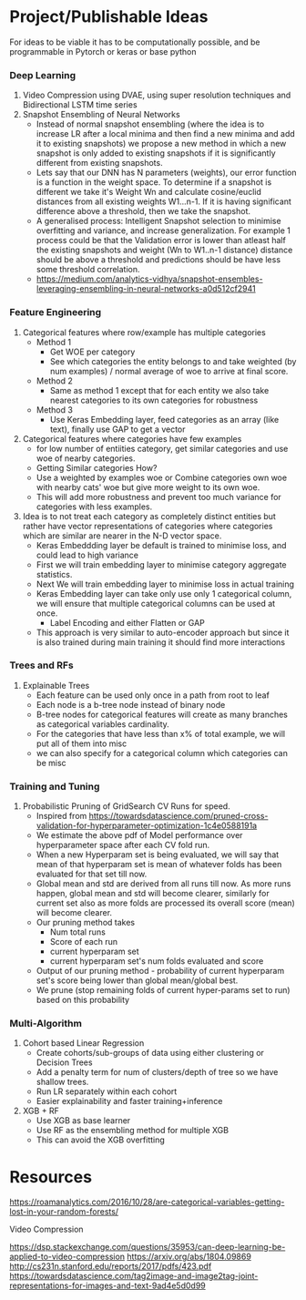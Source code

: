 # Project/Publishable Ideas
For ideas to be viable it has to be computationally possible, and be programmable in Pytorch or keras or base python

### Deep Learning
1. Video Compression using DVAE, using super resolution techniques and Bidirectional LSTM time series
2. Snapshot Ensembling of Neural Networks
    - Instead of normal snapshot ensembling (where the idea is to increase LR after a local minima and then find a new minima and add it to existing snapshots) we propose a new method in which a new snapshot is only added to existing snapshots if it is significantly different from existing snapshots.
    - Lets say that our DNN has N parameters (weights), our error function is a function in the weight space. To determine if a snapshot is different we take it's Weight Wn and calculate cosine/euclid distances from all existing weights W1...n-1. If it is having significant difference above a threshold, then we take the snapshot.
    - A generalised process: Intelligent Snapshot selection to minimise overfitting and variance, and increase generalization. For example 1 process could be that the Validation error is lower than atleast half the existing snapshots and weight (Wn to W1..n-1 distance) distance should be above a threshold and predictions should be have less some threshold correlation.
    - https://medium.com/analytics-vidhya/snapshot-ensembles-leveraging-ensembling-in-neural-networks-a0d512cf2941


### Feature Engineering 
1. Categorical features where row/example has multiple categories
    - Method 1
        - Get WOE per category
        - See which categories the entity belongs to and take weighted (by num examples) / normal average of woe to arrive at final score.
    - Method 2
	    - Same as method 1 except that for each entity we also take nearest categories to its own categories for robustness
    - Method 3
        - Use Keras Embedding layer, feed categories as an array (like text), finally use GAP to get a vector
2. Categorical features where categories have few examples
    - for low number of entiities category, get similar categories and use woe of nearby categories.
    - Getting Similar categories How?
    - Use a weighted by examples woe or Combine categories own woe with nearby cats' woe but give more weight to its own woe.
    - This will add more robustness and prevent too much variance for categories with less examples.
3. Idea is to not treat each category as completely distinct entities but rather have vector representations of categories where categories which are similar are nearer in the N-D vector space.
    - Keras Embeddding layer be default is trained to minimise loss, and could lead to high variance
    - First we will train embedding layer to minimise category aggregate statistics.
    - Next We will train embedding layer to minimise loss in actual training
    - Keras Embedding layer can take only use only 1 categorical column, we will ensure that multiple categorical columns can be used at once.
        - Label Encoding and either Flatten or GAP  
    - This approach is very similar to auto-encoder approach but since it is also trained during main training it should find more interactions 

### Trees and RFs
1. Explainable Trees
    - Each feature can be used only once in a path from root to leaf 
    - Each node is a b-tree node instead of binary node
    - B-tree nodes for categorical features will create as many branches as categorical variables cardinality.
    - For the categories that have less than x% of total example, we will put all of them into misc
    - we can also specify for a categorical column which categories can be misc
    
### Training and Tuning
1. Probabilistic Pruning of GridSearch CV Runs for speed.
    - Inspired from https://towardsdatascience.com/pruned-cross-validation-for-hyperparameter-optimization-1c4e0588191a
    - We estimate the above pdf of Model performance over hyperparameter space after each CV fold run.
    - When a new Hyperparam set is being evaluated, we will say that mean of that hyperparam set is mean of whatever folds has been evaluated for that set till now. 
    - Global mean and std are derived from all runs till now. As more runs happen, global mean and std will become clearer, similarly for current set also as more folds are processed its overall score (mean) will become clearer. 
    - Our pruning method takes 
       - Num total runs
       - Score of each run
       - current hyperparam set
       - current hyperparam set's num folds evaluated and score
    - Output of our pruning method - probability of current hyperparam set's score being lower than global mean/global best.
    - We prune (stop remaining folds of current hyper-params set to run) based on this probability
    

### Multi-Algorithm
1. Cohort based Linear Regression
    - Create cohorts/sub-groups of data using either clustering or Decision Trees
    - Add a penalty term for num of clusters/depth of tree so we have shallow trees. 
    - Run LR separately within each cohort
    - Easier explainability and faster training+inference
2. XGB + RF
    - Use XGB as base learner
    - Use RF as the ensembling method for multiple XGB
    - This can avoid the XGB overfitting
    
    
# Resources
https://roamanalytics.com/2016/10/28/are-categorical-variables-getting-lost-in-your-random-forests/

Video Compression

https://dsp.stackexchange.com/questions/35953/can-deep-learning-be-applied-to-video-compression
https://arxiv.org/abs/1804.09869
http://cs231n.stanford.edu/reports/2017/pdfs/423.pdf
https://towardsdatascience.com/tag2image-and-image2tag-joint-representations-for-images-and-text-9ad4e5d0d99